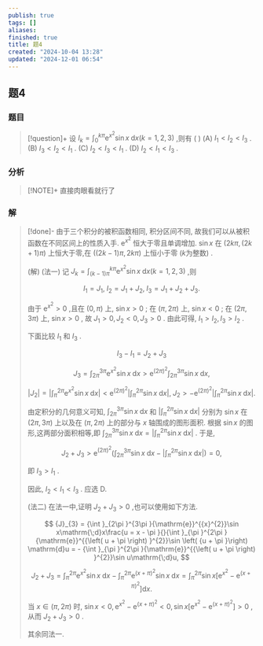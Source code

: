 ```yaml
---
publish: true
tags: []
aliases: 
finished: true
title: 题4
created: "2024-10-04 13:28"
updated: "2024-12-01 06:54"
---
```

## 题4
### 题目
> [!question]+
> 设 ${I}_{k} = {\int }_{0}^{k\pi }{\mathrm{e}}^{{x}^{2}}\sin x\mathrm{\;d}x\left( {k = 1,2,3}\right)$ ,则有 ( )
> (A) ${I}_{1} < {I}_{2} < {I}_{3}$ . 
> (B) ${I}_{3} < {I}_{2} < {I}_{1}$ . 
> (C) ${I}_{2} < {I}_{3} < {I}_{1}$ . 
> (D) ${I}_{2} < {I}_{1} < {I}_{3}$ .
### 分析
> [!NOTE]+
> 直接肉眼看就行了
### 解
> [!done]-
> 由于三个积分的被积函数相同, 积分区间不同, 故我们可以从被积函数在不同区间上的性质入手. ${\mathrm{e}}^{{x}^{2}}$ 恒大于零且单调增加. $\sin x$ 在 $\left( {{2k\pi },\left( {{2k} + 1}\right) \pi }\right)$ 上恒大于零,在 $\left( {\left( {{2k} - 1}\right) \pi ,{2k\pi }}\right)$ 上恒小于零 $\left( {k\text{为整数}}\right)$ .
> 
> (解) (法一) 记 ${J}_{k} = {\int }_{\left( {k - 1}\right) \pi }^{k\pi }{\mathrm{e}}^{{x}^{2}}\sin x\mathrm{\;d}x\left( {k = 1,2,3}\right)$ ,则
> 
> $$
> {I}_{1} = {J}_{1},\;{I}_{2} = {J}_{1} + {J}_{2},\;{I}_{3} = {J}_{1} + {J}_{2} + {J}_{3}.
> $$
> 
> 由于 ${\mathrm{e}}^{{x}^{2}} > 0$ ,且在 $\left( {0,\pi }\right)$ 上, $\sin x > 0$ ; 在 $\left( {\pi ,{2\pi }}\right)$ 上, $\sin x < 0$ ; 在 $\left( {{2\pi },{3\pi }}\right)$ 上, $\sin x > 0$ , 故 ${J}_{1} > 0,{J}_{2} < 0,{J}_{3} > 0$ . 由此可得, ${I}_{1} > {I}_{2},{I}_{3} > {I}_{2}$ .
> 
> 下面比较 ${I}_{1}$ 和 ${I}_{3}$ .
> 
> $$
> {I}_{3} - {I}_{1} = {J}_{2} + {J}_{3}
> $$
> 
> $$
> {J}_{3} = {\int }_{2\pi }^{3\pi }{\mathrm{e}}^{{x}^{2}}\sin x\mathrm{\;d}x > {\mathrm{e}}^{{\left( 2\pi \right) }^{2}}{\int }_{2\pi }^{3\pi }\sin x\mathrm{\;d}x,
> $$
> 
> $$
> \left| {J}_{2}\right|  = \left| {{\int }_{\pi }^{2\pi }{\mathrm{e}}^{{x}^{2}}\sin x\mathrm{\;d}x}\right|  < {\mathrm{e}}^{{\left( 2\pi \right) }^{2}}\left| {{\int }_{\pi }^{2\pi }\sin x\mathrm{\;d}x}\right| ,\;{J}_{2} >  - {\mathrm{e}}^{{\left( 2\pi \right) }^{2}}\left| {{\int }_{\pi }^{2\pi }\sin x\mathrm{\;d}x}\right| .
> $$
> 
> 由定积分的几何意义可知, ${\int }_{2\pi }^{3\pi }\sin x\mathrm{\;d}x$ 和 $\left| {{\int }_{\pi }^{2\pi }\sin x\mathrm{\;d}x}\right|$ 分别为 $\sin x$ 在 $\left( {{2\pi },{3\pi }}\right)$ 上以及在 $\left( {\pi ,{2\pi }}\right)$ 上的部分与 $x$ 轴围成的图形面积. 根据 $\sin x$ 的图形,这两部分面积相等,即 ${\int }_{2\pi }^{3\pi }\sin x\mathrm{\;d}x = \left| {{\int }_{\pi }^{2\pi }\sin x\mathrm{\;d}x}\right|$ . 于是,
> 
> $$
> {J}_{2} + {J}_{3} > {\mathrm{e}}^{{\left( 2\pi \right) }^{2}}\left( {{\int }_{2\pi }^{3\pi }\sin x\mathrm{\;d}x - \left| {{\int }_{\pi }^{2\pi }\sin x\mathrm{\;d}x}\right| }\right)  = 0,
> $$
> 
> 即 ${I}_{3} > {I}_{1}$ .
> 
> 因此, ${I}_{2} < {I}_{1} < {I}_{3}$ . 应选 D.
> 
> (法二) 在法一中,证明 ${J}_{2} + {J}_{3} > 0$ ,也可以使用如下方法.
> 
> $$
> {J}_{3} = {\int }_{2\pi }^{3\pi }{\mathrm{e}}^{{x}^{2}}\sin x\mathrm{\;d}x\frac{u = x - \pi }{}{\int }_{\pi }^{2\pi }{\mathrm{e}}^{{\left( u + \pi \right) }^{2}}\sin \left( {u + \pi }\right) \mathrm{d}u =  - {\int }_{\pi }^{2\pi }{\mathrm{e}}^{{\left( u + \pi \right) }^{2}}\sin u\mathrm{\;d}u,
> $$
> 
> $$
> {J}_{2} + {J}_{3} = {\int }_{\pi }^{2\pi }{\mathrm{e}}^{{x}^{2}}\sin x\mathrm{\;d}x - {\int }_{\pi }^{2\pi }{\mathrm{e}}^{{\left( x + \pi \right) }^{2}}\sin x\mathrm{\;d}x = {\int }_{\pi }^{2\pi }\sin x\left\lbrack  {{\mathrm{e}}^{{x}^{2}} - {\mathrm{e}}^{{\left( x + \pi \right) }^{2}}}\right\rbrack  \mathrm{d}x.
> $$
> 
> 当 $x \in  \left( {\pi ,{2\pi }}\right)$ 时, $\sin x < 0,{\mathrm{e}}^{{x}^{2}} - {\mathrm{e}}^{{\left( x + \pi \right) }^{2}} < 0,\sin x\left\lbrack  {{\mathrm{e}}^{{x}^{2}} - {\mathrm{e}}^{{\left( x + \pi \right) }^{2}}}\right\rbrack   > 0$ ,从而 ${J}_{2} + {J}_{3} > 0$ .
> 
> 其余同法一.